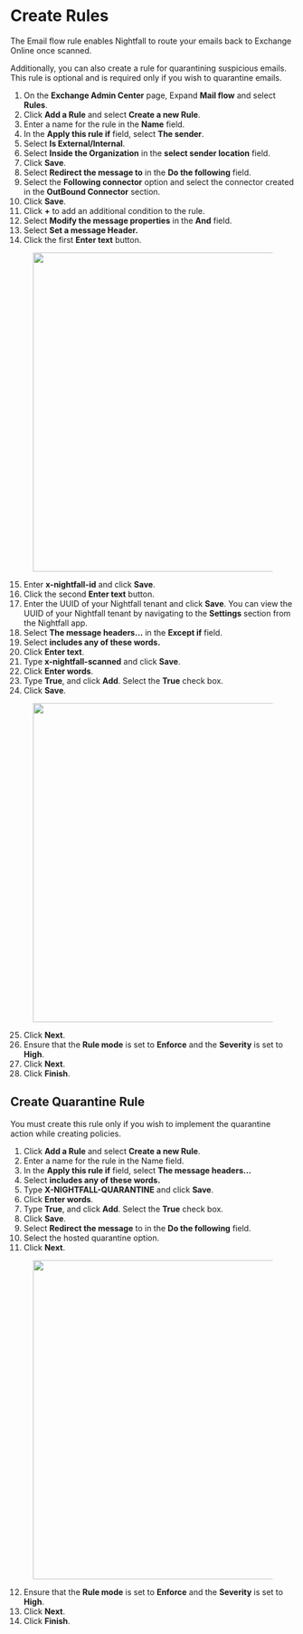 # Create Rules

The Email flow rule enables Nightfall to route your emails back to Exchange Online once scanned.&#x20;

Additionally, you can also create a rule for quarantining suspicious emails. This rule is optional and is required only if you wish to quarantine emails.&#x20;

1. On the **Exchange Admin Center** page, Expand **Mail flow** and select **Rules**.
2. Click **Add a Rule** and select **Create a new Rule**.&#x20;
3. Enter a name for the rule in the **Name** field.&#x20;
4. In the **Apply this rule if** field, select **The sender**.
5. Select **Is External/Internal**.
6. Select **Inside the Organization** in the **select sender location** field.
7. Click **Save**.&#x20;
8. Select **Redirect the message to** in the **Do the following** field.&#x20;
9. Select the **Following connector** option and select the connector created in the **OutBound Connector** section. &#x20;
10. &#x20;Click **Save**. &#x20;
11. Click **+** to add an additional condition to the rule.&#x20;
12. Select **Modify the message properties** in the **And** field.
13. Select **Set a message Header.**
14. Click the first **Enter text** button.

<figure><img src="https://lh7-rt.googleusercontent.com/docsz/AD_4nXezs36R6lc4hACcfcd1B6NCmLVTK7hyzyeZ9wWBiRgqE8MP-FqxY7KMnUcn_QRCmuR9kty-lCv8ejLYFv_dM1FjUGagMqwXrFWH9uQBMj6nQmSo9mKjN9V3sktO385l3IeRIuCl?key=gXxqXq4O-toSF3b-7YIbPg" alt="" width="563"><figcaption></figcaption></figure>

15. Enter **x-nightfall-id** and click **Save**.&#x20;
16. Click the second **Enter text** button.
17. Enter the UUID of your Nightfall tenant and click **Save**. You can view the UUID of your Nightfall tenant by navigating to the **Settings** section from the Nightfall app.
18. Select **The message headers…** in the **Except if** field.&#x20;
19. Select **includes any of these words.**&#x20;
20. Click **Enter text**.&#x20;
21. Type **x-nightfall-scanned** and click **Save**.&#x20;
22. Click **Enter words**.&#x20;
23. Type **True**, and click **Add**. Select the **True** check box.&#x20;
24. Click **Save**.

<figure><img src="https://lh7-rt.googleusercontent.com/docsz/AD_4nXd1Wn9FEIZYuz4Y7pcq6WhCQAYYc9g26nVHoUrzdp_T7tjdQcYZpk9h9edtYNoagN9aChdPtTqO_mqcXmKhJCnpMvS6pNpWHQ4EDnUbILR2z239lECot28ptiUUVrMjpdIBFjEbGA?key=gXxqXq4O-toSF3b-7YIbPg" alt="" width="563"><figcaption></figcaption></figure>

25. Click **Next**.&#x20;
26. Ensure that the **Rule mode** is set to **Enforce** and the **Severity** is set to **High**.
27. Click **Next**.&#x20;
28. Click **Finish**.

## Create Quarantine Rule

You must create this rule only if you wish to implement the quarantine action while creating policies.

1. Click **Add a Rule** and select **Create a new Rule**.&#x20;
2. Enter a name for the rule in the Name field.
3. In the **Apply this rule if** field, select **The message headers...**
4. Select **includes any of these words.**
5. Type **X-NIGHTFALL-QUARANTINE** and click **Save**.&#x20;
6. Click **Enter words**.&#x20;
7. Type **True**, and click **Add**. Select the **True** check box.&#x20;
8. Click **Save**.&#x20;
9. Select **Redirect the message** to in the **Do the following** field.&#x20;
10. Select the hosted quarantine option. &#x20;
11. Click **Next**.&#x20;

<figure><img src="https://lh7-rt.googleusercontent.com/docsz/AD_4nXfXldtKp_K86UMEDgQzG_kqmyhuGbfA3h9WHEjY9S_syyZIUxuGZT-sToW8W_TpeBAsA8q3q-2TBJjz4yIJvvM9MVh9B0qa9pAe3HnNeHgUBoqoK97YyDPkrq53-03JGE3zD902?key=gXxqXq4O-toSF3b-7YIbPg" alt="" width="563"><figcaption></figcaption></figure>

12. Ensure that the **Rule mode** is set to **Enforce** and the **Severity** is set to **High**.
13. Click **Next**.&#x20;
14. Click **Finish**.
